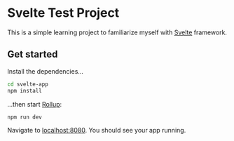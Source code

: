 # Svelte Test Project

This is a simple learning project to familiarize myself with [Svelte](https://svelte.dev) framework.

## Get started

Install the dependencies...

```bash
cd svelte-app
npm install
```

...then start [Rollup](https://rollupjs.org):

```bash
npm run dev
```

Navigate to [localhost:8080](http://localhost:8080). You should see your app running.
